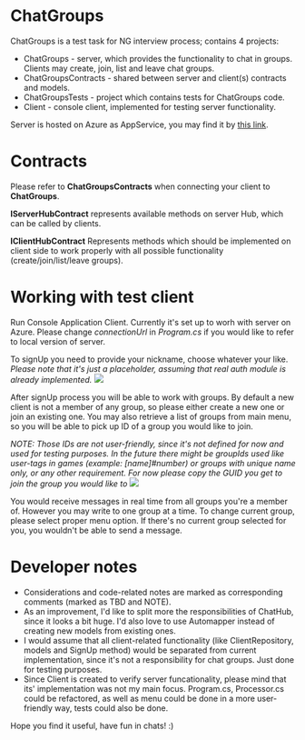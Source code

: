 # ChatGroups
ChatGroups is a test task for NG interview process; contains 4 projects:
* ChatGroups - server, which provides the functionality to chat in groups. Clients may create, join, list and leave chat groups. 
* ChatGroupsContracts - shared between server and client(s) contracts and models. 
* ChatGroupsTests - project which contains tests for ChatGroups code. 
* Client - console client, implemented for testing server functionality.

Server is hosted on Azure as AppService, you may find it by [this link](http://chatgroups.azurewebsites.net).

# Contracts
Please refer to **ChatGroupsContracts** when connecting your client to **ChatGroups**.

**IServerHubContract** represents available methods on server Hub, which can be called by clients. 

**IClientHubContract** Represents methods which should be implemented on client side to work properly with all possible functionality (create/join/list/leave groups). 


# Working with test client
Run Console Application Client. Currently it's set up to worh with server on Azure. Please change *connectionUrl* in *Program.cs* if you would like to refer to local version of server. 

To signUp you need to provide your nickname, choose whatever your like. 
*Please note that it's just a placeholder, assuming that real auth module is already implemented.* 
![](https://i.ibb.co/xz0ZgLN/image.png)


After signUp process you will be able to work with groups. By default a new client is not a member of any group, so please either create a new one or join an existing one. You may also retrieve a list of groups from main menu, so you will be able to pick up ID of a group you would like to join.

*NOTE: Those IDs are not user-friendly, since it's not defined for now and used for testing purposes. In the future there might be groupIds used like user-tags in games (example: [name]#number) or groups with unique name only, or any other requirement. For now please copy the GUID you get to join the group you would like to*
![](https://i.ibb.co/CWhQ5S4/image.png)

You would receive messages in real time from all groups you're a member of. However you may write to one group at a time. To change current group, please select proper menu option. If there's no current group selected for you, you wouldn't be able to send a message.


# Developer notes
* Considerations and code-related notes are marked as corresponding comments (marked as TBD and NOTE). 
* As an improvement, I'd like to split more the responsibilities of ChatHub, since it looks a bit huge. I'd also love to use Automapper instead of creating new models from existing ones. 
* I would assume that all client-related functionality (like ClientRepository, models and SignUp method) would be separated from current implementation, since it's not a responsibility for chat groups. Just done for testing purposes.
* Since Client is created to verify server funcationality, please mind that its' implementation was not my main focus. Program.cs, Processor.cs could be refactored, as well as menu could be done in a more user-friendly way, tests could also be done. 

Hope you find it useful, have fun in chats! :)





